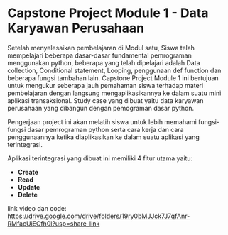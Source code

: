 # Capstone Project Module 1 - Data Karyawan Perusahaan

Setelah menyelesaikan pembelajaran di Modul satu, Siswa telah mempelajari beberapa dasar-dasar fundamental pemrograman menggunakan python, beberapa yang telah dipelajari adalah Data collection, Conditional statement, Looping, penggunaan def function dan beberapa fungsi tambahan lain. Capstone Project Module 1 ini bertujuan untuk mengukur seberapa jauh pemahaman siswa terhadap materi pembelajaran dengan langsung mengaplikasikannya ke dalam suatu mini aplikasi transaksional. Study case yang dibuat yaitu data karyawan perusahaan yang dibangun dengan pemograman dasar python.

Pengerjaan project ini akan melatih siswa untuk lebih memahami fungsi-fungsi dasar pemrograman python serta cara kerja dan cara penggunaannya ketika diaplikasikan ke dalam suatu aplikasi yang terintegrasi. 

Aplikasi terintegrasi yang dibuat ini memiliki 4 fitur utama yaitu:
- **Create**
- **Read**
- **Update**
- **Delete** 


link video dan code: https://drive.google.com/drive/folders/19ry0bMJJck7J7qfAnr-RMfacUiECfh0l?usp=share_link
